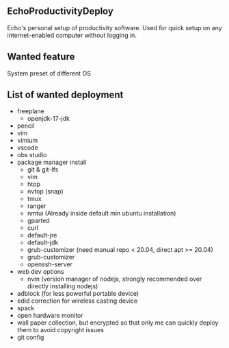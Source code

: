 EchoProductivityDeploy
---
Echo's personal setup of productivity software. Used for quick setup on any internet-enabled computer without logging in.

Wanted feature
---
System preset of different OS

List of wanted deployment
---
* freeplane
  * openjdk-17-jdk
* pencil
* vim
* vimium
* vscode
* obs studio
* package manager install
  * git & git-lfs
  * vim
  * htop
  * nvtop (snap)
  * tmux
  * ranger
  * nmtui (Already inside default min ubuntu installation)
  * gparted
  * curl
  * default-jre
  * default-jdk
  * grub-customizer (need manual repo < 20.04, direct apt >= 20.04)
  * grub-customizer
  * openssh-server
* web dev options
  * nvm (version manager of nodejs, strongly recommended over directly installing nodejs)
* adblock (for less powerful portable device)
* edid correction for wireless casting device
* spack
* open hardware monitor
* wall paper collection, but encrypted so that only me can quickly deploy them to avoid copyright issues
* git config
